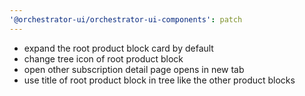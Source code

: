 ```yaml
---
'@orchestrator-ui/orchestrator-ui-components': patch
---
```


-   expand the root product block card by default
-   change tree icon of root product block
-   open other subscription detail page opens in new tab
-   use title of root product block in tree like the other product blocks
